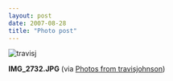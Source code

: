 ```yaml
---
layout: post
date: 2007-08-28
title: "Photo post"
---
```

![travisj](/images/60da11cdb0bbe4190062d41382237cfc9c0cf58d525c5722205b59d903ccdeec.jpg)

<b>IMG_2732.JPG</b> (via <a href="http://www.flickr.com/photos/travisjohnson/1253973053/">Photos from travisjohnson</a>)